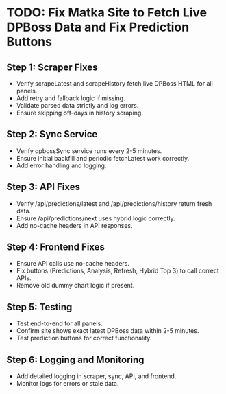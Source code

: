 # TODO: Fix Matka Site to Fetch Live DPBoss Data and Fix Prediction Buttons

## Step 1: Scraper Fixes
- Verify scrapeLatest and scrapeHistory fetch live DPBoss HTML for all panels.
- Add retry and fallback logic if missing.
- Validate parsed data strictly and log errors.
- Ensure skipping off-days in history scraping.

## Step 2: Sync Service
- Verify dpbossSync service runs every 2-5 minutes.
- Ensure initial backfill and periodic fetchLatest work correctly.
- Add error handling and logging.

## Step 3: API Fixes
- Verify /api/predictions/latest and /api/predictions/history return fresh data.
- Ensure /api/predictions/next uses hybrid logic correctly.
- Add no-cache headers in API responses.

## Step 4: Frontend Fixes
- Ensure API calls use no-cache headers.
- Fix buttons (Predictions, Analysis, Refresh, Hybrid Top 3) to call correct APIs.
- Remove old dummy chart logic if present.

## Step 5: Testing
- Test end-to-end for all panels.
- Confirm site shows exact latest DPBoss data within 2-5 minutes.
- Test prediction buttons for correct functionality.

## Step 6: Logging and Monitoring
- Add detailed logging in scraper, sync, API, and frontend.
- Monitor logs for errors or stale data.
